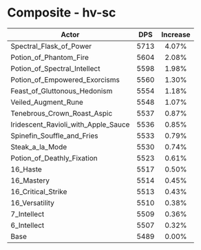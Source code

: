 # Composite - hv-sc
| Actor | DPS | Increase |
|---|:---:|:---:|
|Spectral_Flask_of_Power|5713|4.07%|
|Potion_of_Phantom_Fire|5604|2.08%|
|Potion_of_Spectral_Intellect|5598|1.98%|
|Potion_of_Empowered_Exorcisms|5560|1.30%|
|Feast_of_Gluttonous_Hedonism|5554|1.18%|
|Veiled_Augment_Rune|5548|1.07%|
|Tenebrous_Crown_Roast_Aspic|5537|0.87%|
|Iridescent_Ravioli_with_Apple_Sauce|5536|0.85%|
|Spinefin_Souffle_and_Fries|5533|0.79%|
|Steak_a_la_Mode|5530|0.74%|
|Potion_of_Deathly_Fixation|5523|0.61%|
|16_Haste|5517|0.50%|
|16_Mastery|5514|0.45%|
|16_Critical_Strike|5513|0.43%|
|16_Versatility|5510|0.38%|
|7_Intellect|5509|0.36%|
|6_Intellect|5507|0.32%|
|Base|5489|0.00%|
